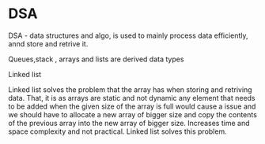 # DSA
 
DSA - data structures and algo, is used to mainly process data efficiently, annd store and retrive it.

Queues,stack , arrays and lists are derived data types

Linked list

Linked list solves the problem that the array has when storing and retriving data. That, it is as arrays are static and not dynamic any element that needs to be added when the given size of the array is full 
would cause a issue and we should have to allocate a new array of bigger size and copy the contents of the previous array into the new array of bigger size. Increases time and space complexity 
and not practical. Linked list solves this problem.


